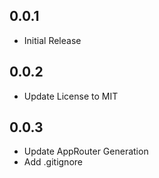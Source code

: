 ## 0.0.1

* Initial Release

## 0.0.2

* Update License to MIT

## 0.0.3

* Update AppRouter Generation
* Add .gitignore